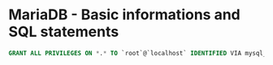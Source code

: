 # MariaDB - Basic informations and SQL statements

```sql title="Grant root access via socket (no password) and default DB connection with password"
GRANT ALL PRIVILEGES ON *.* TO `root`@`localhost` IDENTIFIED VIA mysql_native_password USING PASSWORD 'my_secret_password') OR unix_socket WITH GRANT OPTION;
```
